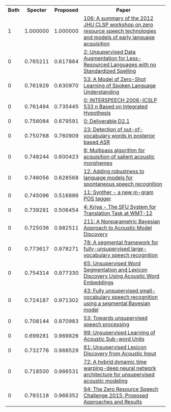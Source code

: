<html><table><tr>
<th>Both</th>
<th>Specter</th>
<th>Proposed</th>
<th>Paper</th>
</tr>
<tr>
<td>1</td>
<td>1.000000</td>
<td>1.000000</td>
<td><a href="https://www.semanticscholar.org/paper/a2a0f0adb2b61ba21c8146b554b4416fb96d7aae">106: A summary of the 2012 JHU CLSP workshop on zero resource speech technologies and models of early language acquisition</a></td>
</tr>
<tr>
<td>0</td>
<td>0.765211</td>
<td>0.617864</td>
<td><a href="https://www.semanticscholar.org/paper/b231b3b79f8e789df7712dc42bc1bb3ab81a35bf">2: Unsupervised Data Augmentation for Less-Resourced Languages with no Standardized Spelling</a></td>
</tr>
<tr>
<td>0</td>
<td>0.761929</td>
<td>0.630970</td>
<td><a href="https://www.semanticscholar.org/paper/0497113218d116e0e3358c500f57ee09d97e6930">53: A Model of Zero-Shot Learning of Spoken Language Understanding</a></td>
</tr>
<tr>
<td>0</td>
<td>0.761494</td>
<td>0.735445</td>
<td><a href="https://www.semanticscholar.org/paper/1f4cb2caf4a81f5b93ad3a13450e52ea5b67900d">0: INTERSPEECH 2006-ICSLP 533 n Based on Integrated Hypothesis</a></td>
</tr>
<tr>
<td>0</td>
<td>0.756084</td>
<td>0.679591</td>
<td><a href="https://www.semanticscholar.org/paper/4f16f9f70de58881091dbcae6cdec31550d2e288">0: Deliverable D2.1</a></td>
</tr>
<tr>
<td>0</td>
<td>0.750768</td>
<td>0.760909</td>
<td><a href="https://www.semanticscholar.org/paper/8778287efc531001171e306ef1c28318b95e965f">23: Detection of out-of-vocabulary words in posterior based ASR</a></td>
</tr>
<tr>
<td>0</td>
<td>0.748244</td>
<td>0.600423</td>
<td><a href="https://www.semanticscholar.org/paper/fb12302dc8b3a15eb153f4a4f3eace30b1303ca1">8: Multipass algorithm for acquisition of salient acoustic morphemes</a></td>
</tr>
<tr>
<td>0</td>
<td>0.746056</td>
<td>0.628568</td>
<td><a href="https://www.semanticscholar.org/paper/b93383088309315fe63158deb58138e3035201bd">12: Adding robustness to language models for spontaneous speech recognition</a></td>
</tr>
<tr>
<td>0</td>
<td>0.745096</td>
<td>0.516886</td>
<td><a href="https://www.semanticscholar.org/paper/e8752343c4d9e536dd4c4e53cb520c5df8b7bd60">11: Synther - a new m-gram POS tagger</a></td>
</tr>
<tr>
<td>0</td>
<td>0.739291</td>
<td>0.506454</td>
<td><a href="https://www.semanticscholar.org/paper/2f512c45e0e8271d34013508988b88a8acc5f32c">4: Kriya - The SFU System for Translation Task at WMT-12</a></td>
</tr>
<tr>
<td>0</td>
<td>0.725036</td>
<td>0.982511</td>
<td><a href="https://www.semanticscholar.org/paper/749ecf7147e861c60c2feba6f65a2e2b81f30905">211: A Nonparametric Bayesian Approach to Acoustic Model Discovery</a></td>
</tr>
<tr>
<td>0</td>
<td>0.773617</td>
<td>0.978271</td>
<td><a href="https://www.semanticscholar.org/paper/cd4cc5749913d0b99ea1485aac6c33b820da7bd5">78: A segmental framework for fully-unsupervised large-vocabulary speech recognition</a></td>
</tr>
<tr>
<td>0</td>
<td>0.754314</td>
<td>0.977330</td>
<td><a href="https://www.semanticscholar.org/paper/9b38190bd0224ef98118260971ecdb2bf7f345e2">65: Unsupervised Word Segmentation and Lexicon Discovery Using Acoustic Word Embeddings</a></td>
</tr>
<tr>
<td>0</td>
<td>0.724187</td>
<td>0.971302</td>
<td><a href="https://www.semanticscholar.org/paper/c48748c538596b430f705cb89fed46353c96e24a">43: Fully unsupervised small-vocabulary speech recognition using a segmental Bayesian model</a></td>
</tr>
<tr>
<td>0</td>
<td>0.708144</td>
<td>0.970983</td>
<td><a href="https://www.semanticscholar.org/paper/a7af00fc08b498d00b74a0bc6c88220d8c1b58f8">53: Towards unsupervised speech processing</a></td>
</tr>
<tr>
<td>0</td>
<td>0.699281</td>
<td>0.969826</td>
<td><a href="https://www.semanticscholar.org/paper/710ecffeb7681d2455410553eeb92ef2c8487373">99: Unsupervised Learning of Acoustic Sub-word Units</a></td>
</tr>
<tr>
<td>0</td>
<td>0.732776</td>
<td>0.968529</td>
<td><a href="https://www.semanticscholar.org/paper/aca94a780d3994839663ff743d3319d920db9297">81: Unsupervised Lexicon Discovery from Acoustic Input</a></td>
</tr>
<tr>
<td>0</td>
<td>0.718500</td>
<td>0.966531</td>
<td><a href="https://www.semanticscholar.org/paper/976ec94c1f80f57a6628491d26abe097bbec04bf">72: A hybrid dynamic time warping-deep neural network architecture for unsupervised acoustic modeling</a></td>
</tr>
<tr>
<td>0</td>
<td>0.793118</td>
<td>0.966352</td>
<td><a href="https://www.semanticscholar.org/paper/6a4c4537e75eb855963207b4a56e5ac78c4b6c2f">94: The Zero Resource Speech Challenge 2015: Proposed Approaches and Results</a></td>
</tr>
</table></html>
